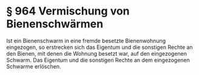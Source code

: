 # § 964 Vermischung von Bienenschwärmen
Ist ein Bienenschwarm in eine fremde besetzte Bienenwohnung eingezogen, so erstrecken sich das Eigentum und die sonstigen Rechte an den Bienen, mit denen die Wohnung besetzt war, auf den eingezogenen Schwarm. Das Eigentum und die sonstigen Rechte an dem eingezogenen Schwarme erlöschen.